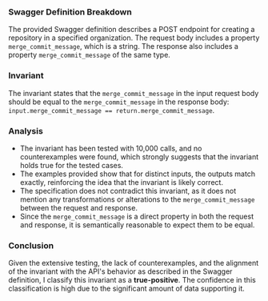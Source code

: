 ### Swagger Definition Breakdown
The provided Swagger definition describes a POST endpoint for creating a repository in a specified organization. The request body includes a property `merge_commit_message`, which is a string. The response also includes a property `merge_commit_message` of the same type. 

### Invariant
The invariant states that the `merge_commit_message` in the input request body should be equal to the `merge_commit_message` in the response body: `input.merge_commit_message == return.merge_commit_message`. 

### Analysis
- The invariant has been tested with 10,000 calls, and no counterexamples were found, which strongly suggests that the invariant holds true for the tested cases. 
- The examples provided show that for distinct inputs, the outputs match exactly, reinforcing the idea that the invariant is likely correct. 
- The specification does not contradict this invariant, as it does not mention any transformations or alterations to the `merge_commit_message` between the request and response. 
- Since the `merge_commit_message` is a direct property in both the request and response, it is semantically reasonable to expect them to be equal. 

### Conclusion
Given the extensive testing, the lack of counterexamples, and the alignment of the invariant with the API's behavior as described in the Swagger definition, I classify this invariant as a **true-positive**. The confidence in this classification is high due to the significant amount of data supporting it.
